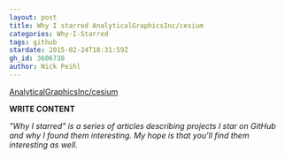 ```yaml
---
layout: post
title: Why I starred AnalyticalGraphicsInc/cesium
categories: Why-I-Starred
tags: github
stardate: 2015-02-24T18:31:59Z
gh_id: 3606738
author: Nick Peihl
---
```


[AnalyticalGraphicsInc/cesium](https://github.com/AnalyticalGraphicsInc/cesium)

**WRITE CONTENT**

*"Why I starred" is a series of articles describing projects I star on GitHub and why I found them interesting. My hope is that you'll find them interesting as well.*

